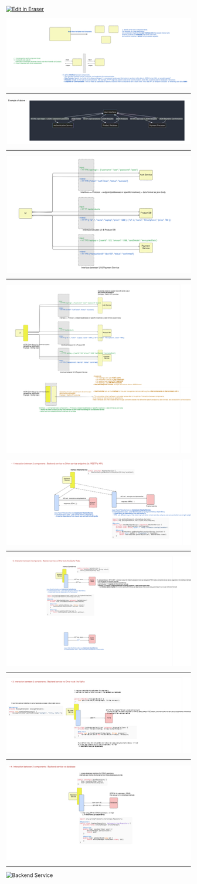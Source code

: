 <p><a target="_blank" href="https://app.eraser.io/workspace/4V79kdh82LGqWONFLrwu" id="edit-in-eraser-github-link"><img alt="Edit in Eraser" src="https://firebasestorage.googleapis.com/v0/b/second-petal-295822.appspot.com/o/images%2Fgithub%2FOpen%20in%20Eraser.svg?alt=media&amp;token=968381c8-a7e7-472a-8ed6-4a6626da5501"></a></p>

![Break down the system into components](/.eraser/4V79kdh82LGqWONFLrwu___qnB6tOkrttS5pifXKfvMtsnVb153___---figure---vXW3roTh0OWYLGBDtjeLd---figure---4Hwa6ssBzALfQAo4gLwHPw.png "Break down the system into components")



---

![Example of component to component communication_](/.eraser/4V79kdh82LGqWONFLrwu___qnB6tOkrttS5pifXKfvMtsnVb153___---figure---xQ8SS8mkU1dKEYaaGhJ0V---figure---FRKWKTB68WhE7C2Kh1Qm0g.png "Example of component to component communication_")



---

![Component to component HL view](/.eraser/4V79kdh82LGqWONFLrwu___qnB6tOkrttS5pifXKfvMtsnVb153___---figure---JT794KDTv8na4YmK7fjrE---figure---MvCQOuIZ1H4yxQZpjtQeGA.png "Component to component HL view")



---

![Component to component HL view 2](/.eraser/4V79kdh82LGqWONFLrwu___qnB6tOkrttS5pifXKfvMtsnVb153___---figure---J_7pS5mJdTMubtsYwqo86---figure---oFNwdsr3n0vFKUd9gdB58A.png "Component to component HL view 2")



![Example 1](/.eraser/4V79kdh82LGqWONFLrwu___qnB6tOkrttS5pifXKfvMtsnVb153___---figure---ax6ApOxpqotfuwMt-el4t---figure---Lftp0npW8UyktwK65XRw7g.png "Example 1")



---

![Example 2](/.eraser/4V79kdh82LGqWONFLrwu___qnB6tOkrttS5pifXKfvMtsnVb153___---figure---yMMYOjsJjHMKaCLkBVQPA---figure---tlV2fTxq25jLkgEOSrrcEw.png "Example 2")



---

![Example 3](/.eraser/4V79kdh82LGqWONFLrwu___qnB6tOkrttS5pifXKfvMtsnVb153___---figure---RID1jlvGIBsZbqnLYOeZB---figure---7yy9Mf3phw6Y8TPa5QMbjg.png "Example 3")



---

![Example 4](/.eraser/4V79kdh82LGqWONFLrwu___qnB6tOkrttS5pifXKfvMtsnVb153___---figure---lkC-Xl5jMZMrCkAcGKDhr---figure---deXmXr2dXr4h1jBeQ_MNmQ.png "Example 4")

---

![Backend Service](undefined "Backend Service")






<!--- Eraser file: https://app.eraser.io/workspace/4V79kdh82LGqWONFLrwu --->